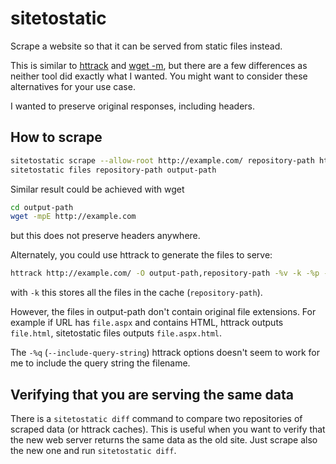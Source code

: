 # sitetostatic

Scrape a website so that it can be served from static files instead.

This is similar to [httrack](https://www.httrack.com/) and [wget -m](https://www.gnu.org/software/wget/),
but there are a few differences as neither tool did exactly what I wanted.
You might want to consider these alternatives for your use case.

I wanted to preserve original responses, including headers.

## How to scrape

```sh
sitetostatic scrape --allow-root http://example.com/ repository-path http://example.com/
sitetostatic files repository-path output-path
```

Similar result could be achieved with wget

```sh
cd output-path
wget -mpE http://example.com
```

but this does not preserve headers anywhere.

Alternately, you could use httrack to generate the files to serve:

```sh
httrack http://example.com/ -O output-path,repository-path -%v -k -%p -d -%q
```

with `-k` this stores all the files in the cache (`repository-path`).

However, the files in output-path don't contain original file extensions. For example if URL has
`file.aspx` and contains HTML, httrack outputs `file.html`, sitetostatic files outputs
`file.aspx.html`.

The `-%q` (`--include-query-string`) httrack options doesn't seem to work for me to include the query string the
filename.

## Verifying that you are serving the same data

There is a `sitetostatic diff` command to compare two repositories of scraped data (or httrack caches).
This is useful when you want to verify that the new web server returns the same data as the old site.
Just scrape also the new one and run `sitetostatic diff`.